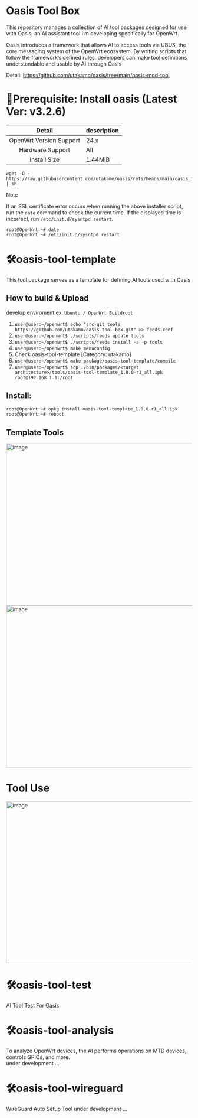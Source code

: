# Oasis Tool Box
This repository manages a collection of AI tool packages designed for use with Oasis, an AI assistant tool I’m developing specifically for OpenWrt.    

Oasis introduces a framework that allows AI to access tools via UBUS, the core messaging system of the OpenWrt ecosystem.
By writing scripts that follow the framework’s defined rules, developers can make tool definitions understandable and usable by AI through Oasis

Detail: https://github.com/utakamo/oasis/tree/main/oasis-mod-tool

# 🚀Prerequisite: Install oasis (Latest Ver: v3.2.6)

|  Detail  |         description       |
| :---: | :---  |
|  OpenWrt Version Support    |   24.x   |
|  Hardware Support |   All  |
|  Install Size |  1.44MiB  |

```
wget -O - https://raw.githubusercontent.com/utakamo/oasis/refs/heads/main/oasis_installer.sh | sh
```
> [!NOTE]
> If an SSL certificate error occurs when running the above installer script, run the `date` command to check the current time. If the displayed time is incorrect, run `/etc/init.d/sysntpd restart`.
> ```
> root@OpenWrt:~# date
> root@OpenWrt:~# /etc/init.d/sysntpd restart
> ```

# 🛠️oasis-tool-template
This tool package serves as a template for defining AI tools used with Oasis

## How to build & Upload 
develop enviroment ex: `Ubuntu / OpenWrt Buildroot`
1. `user@user:~/openwrt$ echo "src-git tools https://github.com/utakamo/oasis-tool-box.git" >> feeds.conf`
2. `user@user:~/openwrt$ ./scripts/feeds update tools`
3. `user@user:~/openwrt$ ./scripts/feeds install -a -p tools`
4. `user@user:~/openwrt$ make menuconfig`
5. Check oasis-tool-template [Category: utakamo]
6. `user@user:~/openwrt$ make package/oasis-tool-template/compile`
7. `user@user:~/openwrt$ scp ./bin/packages/<target architecture>/tools/oasis-tool-template_1.0.0-r1_all.ipk root@192.168.1.1:/root`

## Install:  
```
root@OpenWrt:~# opkg install oasis-tool-template_1.0.0-r1_all.ipk
root@OpenWrt:~# reboot
```
## Template Tools
<img width="947" height="439" alt="image" src="https://github.com/user-attachments/assets/64dc5250-266f-4e4f-b0f6-f89a987b0e90" />
<img width="947" height="439" alt="image" src="https://github.com/user-attachments/assets/3af40cee-db26-4ae3-9621-4d40f966470e" />

# Tool Use
<img width="944" height="438" alt="image" src="https://github.com/user-attachments/assets/610b94b8-3adf-4580-9a77-3e955c8ba7af" />

# 🛠️oasis-tool-test
AI Tool Test For Oasis  

# 🛠️oasis-tool-analysis
To analyze OpenWrt devices, the AI performs operations on MTD devices, controls GPIOs, and more.  
under development ...

# 🛠️oasis-tool-wireguard
WireGuard Auto Setup Tool
under development ...

